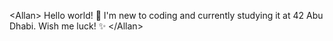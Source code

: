 \<Allan\>
   Hello world! 👋
   I'm new to coding and currently studying 
   it at 42 Abu Dhabi. Wish me luck! ✨
\</Allan\>
